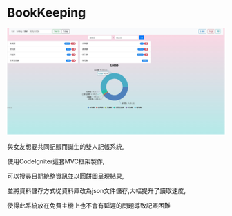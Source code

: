 # BookKeeping
![image](https://github.com/Jonhson1997/BookKeeping/blob/master/pic.jpg)

 與女友想要共同記賬而誕生的雙人記帳系統,

 使用CodeIgniter這套MVC框架製作,

 可以搜尋日期統整資訊並以圓餅圖呈現結果,

 並將資料儲存方式從資料庫改為json文件儲存,大幅提升了讀取速度,

 使得此系統放在免費主機上也不會有延遲的問題導致記賬困難
